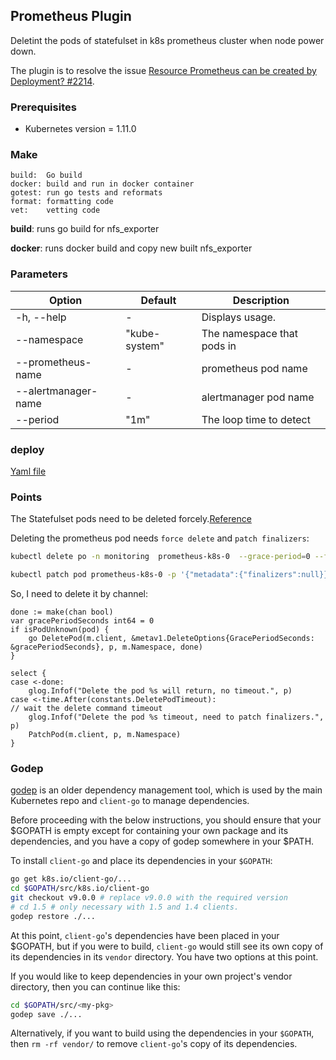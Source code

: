 ## Prometheus Plugin

Deletint the pods of statefulset in k8s prometheus cluster when node power down.

The plugin is to resolve the issue [Resource Prometheus can be created by Deployment? #2214](https://github.com/coreos/prometheus-operator/issues/2214).

### Prerequisites

- Kubernetes version = 1.11.0

### Make
```
build:  Go build
docker: build and run in docker container
gotest: run go tests and reformats
format: formatting code
vet:    vetting code
```

**build**: runs go build for nfs_exporter

**docker**: runs docker build and copy new built nfs_exporter


### Parameters

| Option                    | Default             | Description
| ------------------------- | ------------------- | -----------------
| -h, --help                | -                   | Displays usage.
| --namespace     | "kube-system"             | The namespace that pods in
| --prometheus-name     | -             | prometheus pod name
| --alertmanager-name    | -             | alertmanager pod name
| --period   | "1m"             | The loop time to detect


### deploy

[Yaml file](manifests)


### Points

The Statefulset pods need to be deleted forcely.[Reference](https://kubernetes.io/docs/tasks/run-application/force-delete-stateful-set-pod/)

Deleting the prometheus pod needs `force delete` and `patch finalizers`:

```bash
kubectl delete po -n monitoring  prometheus-k8s-0  --grace-period=0 --force (the command will hang)

kubectl patch pod prometheus-k8s-0 -p '{"metadata":{"finalizers":null}}' -n monitoring (delete command will return)
```

So, I need to delete it by channel:

```goalng
done := make(chan bool)
var gracePeriodSeconds int64 = 0
if isPodUnknown(pod) {
    go DeletePod(m.client, &metav1.DeleteOptions{GracePeriodSeconds: &gracePeriodSeconds}, p, m.Namespace, done)
}

select {
case <-done:
    glog.Infof("Delete the pod %s will return, no timeout.", p)
case <-time.After(constants.DeletePodTimeout):                          // wait the delete command timeout
    glog.Infof("Delete the pod %s timeout, need to patch finalizers.", p)
    PatchPod(m.client, p, m.Namespace)
}
```

### Godep

[godep](https://github.com/tools/godep) is an older dependency management tool, which is
used by the main Kubernetes repo and `client-go` to manage dependencies.

Before proceeding with the below instructions, you should ensure that your
$GOPATH is empty except for containing your own package and its dependencies,
and you have a copy of godep somewhere in your $PATH.

To install `client-go` and place its dependencies in your `$GOPATH`:

```sh
go get k8s.io/client-go/...
cd $GOPATH/src/k8s.io/client-go
git checkout v9.0.0 # replace v9.0.0 with the required version
# cd 1.5 # only necessary with 1.5 and 1.4 clients.
godep restore ./...
```

At this point, `client-go`'s dependencies have been placed in your $GOPATH, but
if you were to build, `client-go` would still see its own copy of its
dependencies in its `vendor` directory. You have two options at this point.

If you would like to keep dependencies in your own project's vendor directory,
then you can continue like this:

```sh
cd $GOPATH/src/<my-pkg>
godep save ./...
```

Alternatively, if you want to build using the dependencies in your `$GOPATH`,
then `rm -rf vendor/` to remove `client-go`'s copy of its dependencies.